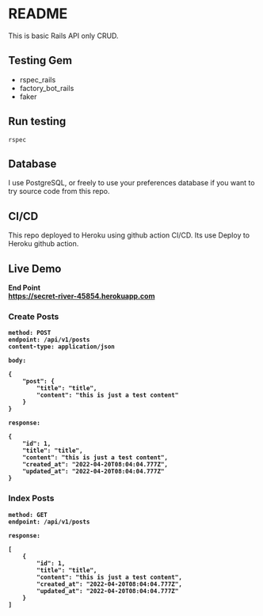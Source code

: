 # README

This is basic Rails API only CRUD.

## Testing Gem
* rspec_rails
* factory_bot_rails
* faker

## Run testing
`rspec`

## Database
I use PostgreSQL, or freely to use your preferences database if you want to try source code from this repo.

## CI/CD
This repo deployed to Heroku using github action CI/CD. Its use Deploy to Heroku github action.

## Live Demo
<strong>End Point</storng><br />
https://secret-river-45854.herokuapp.com

### Create Posts
```
method: POST
endpoint: /api/v1/posts
content-type: application/json

body:

{
    "post": {
        "title": "title",
        "content": "this is just a test content"
    }
}

response:

{
    "id": 1,
    "title": "title",
    "content": "this is just a test content",
    "created_at": "2022-04-20T08:04:04.777Z",
    "updated_at": "2022-04-20T08:04:04.777Z"
}
```

### Index Posts
```
method: GET
endpoint: /api/v1/posts

response:

[
    {
        "id": 1,
        "title": "title",
        "content": "this is just a test content",
        "created_at": "2022-04-20T08:04:04.777Z",
        "updated_at": "2022-04-20T08:04:04.777Z"
    }
]

```



